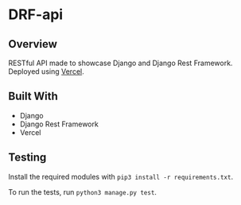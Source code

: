 # DRF-api

## Overview
RESTful API made to showcase Django and Django Rest Framework.
Deployed using [Vercel](drf-api-gules.vercel.app/api/).

## Built With
- Django
- Django Rest Framework
- Vercel

## Testing
Install the required modules with `pip3 install -r requirements.txt`.

To run the tests, run `python3 manage.py test`.
